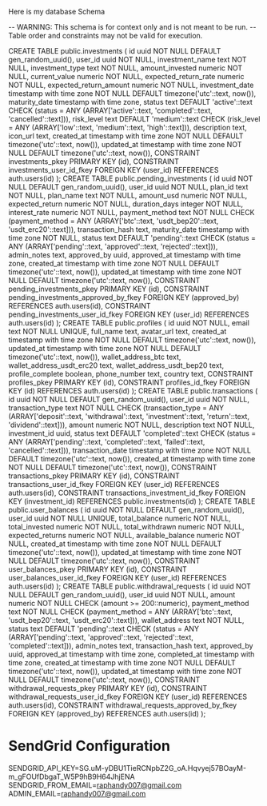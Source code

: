 Here is my database Schema

-- WARNING: This schema is for context only and is not meant to be run.
-- Table order and constraints may not be valid for execution.

CREATE TABLE public.investments (
  id uuid NOT NULL DEFAULT gen_random_uuid(),
  user_id uuid NOT NULL,
  investment_name text NOT NULL,
  investment_type text NOT NULL,
  amount_invested numeric NOT NULL,
  current_value numeric NOT NULL,
  expected_return_rate numeric NOT NULL,
  expected_return_amount numeric NOT NULL,
  investment_date timestamp with time zone NOT NULL DEFAULT timezone('utc'::text, now()),
  maturity_date timestamp with time zone,
  status text DEFAULT 'active'::text CHECK (status = ANY (ARRAY['active'::text, 'completed'::text, 'cancelled'::text])),
  risk_level text DEFAULT 'medium'::text CHECK (risk_level = ANY (ARRAY['low'::text, 'medium'::text, 'high'::text])),
  description text,
  icon_url text,
  created_at timestamp with time zone NOT NULL DEFAULT timezone('utc'::text, now()),
  updated_at timestamp with time zone NOT NULL DEFAULT timezone('utc'::text, now()),
  CONSTRAINT investments_pkey PRIMARY KEY (id),
  CONSTRAINT investments_user_id_fkey FOREIGN KEY (user_id) REFERENCES auth.users(id)
);
CREATE TABLE public.pending_investments (
  id uuid NOT NULL DEFAULT gen_random_uuid(),
  user_id uuid NOT NULL,
  plan_id text NOT NULL,
  plan_name text NOT NULL,
  amount_usd numeric NOT NULL,
  expected_return numeric NOT NULL,
  duration_days integer NOT NULL,
  interest_rate numeric NOT NULL,
  payment_method text NOT NULL CHECK (payment_method = ANY (ARRAY['btc'::text, 'usdt_bep20'::text, 'usdt_erc20'::text])),
  transaction_hash text,
  maturity_date timestamp with time zone NOT NULL,
  status text DEFAULT 'pending'::text CHECK (status = ANY (ARRAY['pending'::text, 'approved'::text, 'rejected'::text])),
  admin_notes text,
  approved_by uuid,
  approved_at timestamp with time zone,
  created_at timestamp with time zone NOT NULL DEFAULT timezone('utc'::text, now()),
  updated_at timestamp with time zone NOT NULL DEFAULT timezone('utc'::text, now()),
  CONSTRAINT pending_investments_pkey PRIMARY KEY (id),
  CONSTRAINT pending_investments_approved_by_fkey FOREIGN KEY (approved_by) REFERENCES auth.users(id),
  CONSTRAINT pending_investments_user_id_fkey FOREIGN KEY (user_id) REFERENCES auth.users(id)
);
CREATE TABLE public.profiles (
  id uuid NOT NULL,
  email text NOT NULL UNIQUE,
  full_name text,
  avatar_url text,
  created_at timestamp with time zone NOT NULL DEFAULT timezone('utc'::text, now()),
  updated_at timestamp with time zone NOT NULL DEFAULT timezone('utc'::text, now()),
  wallet_address_btc text,
  wallet_address_usdt_erc20 text,
  wallet_address_usdt_bep20 text,
  profile_complete boolean,
  phone_number text,
  country text,
  CONSTRAINT profiles_pkey PRIMARY KEY (id),
  CONSTRAINT profiles_id_fkey FOREIGN KEY (id) REFERENCES auth.users(id)
);
CREATE TABLE public.transactions (
  id uuid NOT NULL DEFAULT gen_random_uuid(),
  user_id uuid NOT NULL,
  transaction_type text NOT NULL CHECK (transaction_type = ANY (ARRAY['deposit'::text, 'withdrawal'::text, 'investment'::text, 'return'::text, 'dividend'::text])),
  amount numeric NOT NULL,
  description text NOT NULL,
  investment_id uuid,
  status text DEFAULT 'completed'::text CHECK (status = ANY (ARRAY['pending'::text, 'completed'::text, 'failed'::text, 'cancelled'::text])),
  transaction_date timestamp with time zone NOT NULL DEFAULT timezone('utc'::text, now()),
  created_at timestamp with time zone NOT NULL DEFAULT timezone('utc'::text, now()),
  CONSTRAINT transactions_pkey PRIMARY KEY (id),
  CONSTRAINT transactions_user_id_fkey FOREIGN KEY (user_id) REFERENCES auth.users(id),
  CONSTRAINT transactions_investment_id_fkey FOREIGN KEY (investment_id) REFERENCES public.investments(id)
);
CREATE TABLE public.user_balances (
  id uuid NOT NULL DEFAULT gen_random_uuid(),
  user_id uuid NOT NULL UNIQUE,
  total_balance numeric NOT NULL,
  total_invested numeric NOT NULL,
  total_withdrawn numeric NOT NULL,
  expected_returns numeric NOT NULL,
  available_balance numeric NOT NULL,
  created_at timestamp with time zone NOT NULL DEFAULT timezone('utc'::text, now()),
  updated_at timestamp with time zone NOT NULL DEFAULT timezone('utc'::text, now()),
  CONSTRAINT user_balances_pkey PRIMARY KEY (id),
  CONSTRAINT user_balances_user_id_fkey FOREIGN KEY (user_id) REFERENCES auth.users(id)
);
CREATE TABLE public.withdrawal_requests (
  id uuid NOT NULL DEFAULT gen_random_uuid(),
  user_id uuid NOT NULL,
  amount numeric NOT NULL CHECK (amount >= 200::numeric),
  payment_method text NOT NULL CHECK (payment_method = ANY (ARRAY['btc'::text, 'usdt_bep20'::text, 'usdt_erc20'::text])),
  wallet_address text NOT NULL,
  status text DEFAULT 'pending'::text CHECK (status = ANY (ARRAY['pending'::text, 'approved'::text, 'rejected'::text, 'completed'::text])),
  admin_notes text,
  transaction_hash text,
  approved_by uuid,
  approved_at timestamp with time zone,
  completed_at timestamp with time zone,
  created_at timestamp with time zone NOT NULL DEFAULT timezone('utc'::text, now()),
  updated_at timestamp with time zone NOT NULL DEFAULT timezone('utc'::text, now()),
  CONSTRAINT withdrawal_requests_pkey PRIMARY KEY (id),
  CONSTRAINT withdrawal_requests_user_id_fkey FOREIGN KEY (user_id) REFERENCES auth.users(id),
  CONSTRAINT withdrawal_requests_approved_by_fkey FOREIGN KEY (approved_by) REFERENCES auth.users(id)
);

# SendGrid Configuration 

SENDGRID_API_KEY=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
SENDGRID_FROM_EMAIL=raphandy007@gmail.com
ADMIN_EMAIL=raphandy007@gmail.com